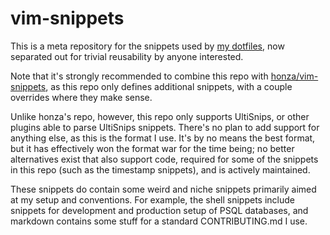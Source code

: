 # vim-snippets

This is a meta repository for the snippets used by [my dotfiles](https://github.com/LunarWatcher/dotfiles), now separated out for trivial reusability by anyone interested.

Note that it's strongly recommended to combine this repo with [honza/vim-snippets](https://github.com/honza/vim-snippets), as this repo only defines additional snippets, with a couple overrides where they make sense.

Unlike honza's repo, however, this repo only supports UltiSnips, or other plugins able to parse UltiSnips snippets. There's no plan to add support for anything else, as this is the format I use. It's by no means the best format, but it has effectively won the format war for the time being; no better alternatives exist that also support code, required for some of the snippets in this repo (such as the timestamp snippets), and is actively maintained.

These snippets do contain some weird and niche snippets primarily aimed at my setup and conventions. For example, the shell snippets include snippets for development and production setup of PSQL databases, and markdown contains some stuff for a standard CONTRIBUTING.md I use.
